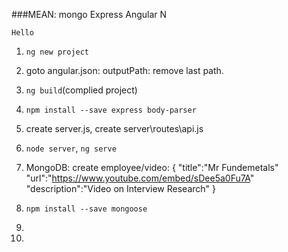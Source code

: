 ###MEAN: mongo Express Angular N


`Hello`
1.  `ng new project`
2.  goto angular.json: outputPath: remove last path.
3.  `ng build`(complied project)
4.  `npm install --save express body-parser`
5.  create server.js, create server\routes\api.js 
6.  `node server`, `ng serve`

7.  MongoDB: create employee/video:
        {
          "title":"Mr Fundemetals"
          "url":"https://www.youtube.com/embed/sDee5a0Fu7A"
          "description":"Video on Interview Research"
        }  
8.  `npm install --save mongoose`

9.

10. 

